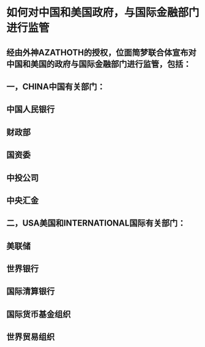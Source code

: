 # 如何对中国和美国政府，与国际金融部门进行监管

## 经由外神AZATHOTH的授权，位面简梦联合体宣布对中国和美国的政府与国际金融部门进行监管，包括：

## 一，CHINA中国有关部门：

## 中国人民银行

## 财政部

## 国资委

## 中投公司

## 中央汇金

## 二，USA美国和INTERNATIONAL国际有关部门：

## 美联储

## 世界银行

## 国际清算银行

## 国际货币基金组织

## 世界贸易组织
